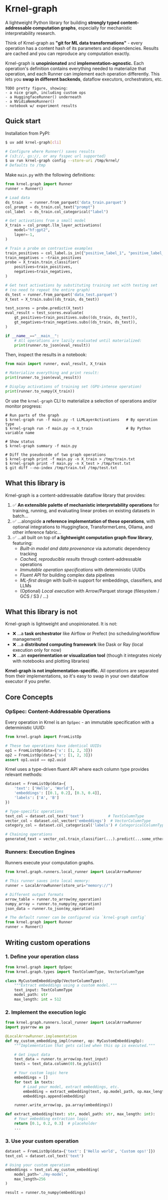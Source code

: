 # Krnel-graph

A lightweight Python library for building **strongly typed content-addressable computation graphs**, especially for mechanistic interpretability research.

Think of Krnel-graph as **"git for ML data transformations"** - every operation has a content hash of its parameters and dependencies. Results are cached and you can reproduce any computation exactly.

Krnel-graph is **unopinionated** and **implementation-agnostic.** Each operation's definition contains everything needed to materialize that operation, and each Runner can implement each operation differently. This lets you **swap in different backends**, dataflow executors, orchestrators, etc.

    TODO pretty figure, showing:
    - a nice graph, including custom ops
    - a HuggingfaceRunner() underneath
    - a NVidiaNemoRunner()
    - notebook w/ experiment results

## Quick start

Installation from PyPI:

```bash
$ uv add krnel-graph[cli]

# Configure where Runner() saves results
# (s3://, gs://, or any fsspec url supported)
$ uv run krnel-graph config --store-uri /tmp/krnel/
# Defaults to /tmp
```

Make `main.py` with the following definitions:

```python
from krnel.graph import Runner
runner = Runner()

# Load data
ds_train   = runner.from_parquet('data_train.parquet')
col_prompt = ds_train.col_text("prompt")
col_label  = ds_train.col_categorical("label")

# Get activations from a small model
X_train = col_prompt.llm_layer_activations(
    model="hf:gpt2",
    layer=-1,
)

# Train a probe on contrastive examples
train_positives = col_label.is_in({"positive_label_1", "positive_label_2"})
train_negatives = ~train_positives
probe = X_train.train_classifier(
    positives=train_positives,
    negatives=train_negatives,
)

# Get test activations by substituting training set with testing set
# (no need to repeat the entire graph)
ds_test = runner.from_parquet('data_test.parquet')
X_test = X_train.subs((ds_train, ds_test))

test_scores = probe.predict(X_test)
eval_result = test_scores.evaluate(
    gt_positives=train_positives.subs((ds_train, ds_test)),
    gt_negatives=train_negatives.subs((ds_train, ds_test)),
)

if __name__=="__main__":
    # All operations are lazily evaluated until materialized:
    print(runner.to_json(eval_result))
```

Then, inspect the results in a notebook:

```python
from main import runner, eval_result, X_train

# Materialize everything and print result:
print(runner.to_json(eval_result))

# Display activations of training set (GPU-intense operation)
print(runner.to_numpy(X_train))
```

Or use the `krnel-graph` CLI to materialize a selection of operations and/or monitor progress:

```shell
# Run parts of the graph
$ krnel-graph run -f main.py -t LLMLayerActivations   # By operation type
$ krnel-graph run -f main.py -n X_train               # By Python variable name

# Show status
$ krnel-graph summary -f main.py

# Diff the pseudocode of two graph operations
$ krnel-graph print -f main.py -n X_train > /tmp/train.txt
$ krnel-graph print -f main.py -n X_test > /tmp/test.txt
$ git diff --no-index /tmp/train.txt /tmp/test.txt
```

## What this library is

Krnel-graph is a content-addressable dataflow library that provides:

1. ✅ **An extensible palette of mechanistic interpretability operations** for training, running, and evaluating linear probes on existing datasets in batch...
2. ✅ ...alongside **a reference implementation of these operations**, with optional integrations to Huggingface, TransformerLens, Ollama, and other inference fabric...
3. ✅ ...all built on top of **a lightweight computation graph flow library**, featuring:
    - *Built-in model and data provenance* via automatic dependency tracking
    - *Cached, reproducible results* through content-addressable operations
    - *Immutable operation specifications* with deterministic UUIDs
    - *Fluent API* for building complex data pipelines
    - *ML-first design* with built-in support for embeddings, classifiers, and LLMs
    - (Optional) *Local execution* with Arrow/Parquet storage (filesystem / GCS / S3 / ...)

## What this library is not

Krnel-graph is lightweight and unopinionated. It is not:

- ❌ ...a **task orchestrator** like Airflow or Prefect (no scheduling/workflow management)
- ❌ ...a **distributed computing framework** like Dask or Ray (local execution only for now)
- ❌ ...an **experimentation or visualization tool** (though it integrates nicely with notebooks and plotting libraries)

**Krnel-graph is not implementation-specific.** All operations are separated from their implementations, so it's easy to swap in your own dataflow executor if you prefer.


## Core Concepts

### OpSpec: Content-Addressable Operations

Every operation in Krnel is an `OpSpec` - an immutable specification with a deterministic UUID:

```python
from krnel.graph import FromListOp

# These two operations have identical UUIDs
op1 = FromListOp(data={'x': [1, 2, 3]})
op2 = FromListOp(data={'x': [1, 2, 3]})
assert op1.uuid == op2.uuid
```

Krnel uses a type-driven fluent API where each column type provides relevant methods:

```python
dataset = FromListOp(data={
    'text': ['Hello', 'World'],
    'embeddings': [[0.1, 0.2], [0.3, 0.4]],
    'labels': ['A', 'B']
})

# Type-specific operations
text_col = dataset.col_text('text')           # TextColumnType
vector_col = dataset.col_vector('embeddings')  # VectorColumnType
category_col = dataset.col_categorical('labels') # CategoricalColumnType

# Chaining operations
generated_text = vector_col.train_classifier(...).predict(...some_other_vector_col ...)
```

### Runners: Execution Engines

Runners execute your computation graphs.

```python
from krnel.graph.runners.local_runner import LocalArrowRunner

# This runner saves into local memory:
runner = LocalArrowRunner(store_uri="memory://")

# Different output formats
arrow_table = runner.to_arrow(my_operation)
numpy_array = runner.to_numpy(my_operation)
json_data = runner.to_json(my_operation)

# The default runner can be configured via `krnel-graph config`
from krnel.graph import Runner
runner = Runner()
```

## Writing custom operations

### 1. Define your operation class

```python
from krnel.graph import OpSpec
from krnel.graph.types import TextColumnType, VectorColumnType

class MyCustomEmbeddingOp(VectorColumnType):
    """Extract embeddings using a custom model."""
    text_input: TextColumnType
    model_path: str
    max_length: int = 512
```

### 2. Implement the execution logic

```python
from krnel.graph.runners.local_runner import LocalArrowRunner
import pyarrow as pa

@LocalArrowRunner.implementation
def my_custom_embedding_impl(runner, op: MyCustomEmbeddingOp):
    """Implementation that gets called when this op is executed."""

    # Get input data
    text_data = runner.to_arrow(op.text_input)
    texts = text_data.column(0).to_pylist()

    # Your custom logic here
    embeddings = []
    for text in texts:
        # Load your model, extract embeddings, etc.
        embedding = extract_embedding(text, op.model_path, op.max_length)
        embeddings.append(embedding)

    runner.write_arrow(op, pa.array(embeddings))

def extract_embedding(text: str, model_path: str, max_length: int):
    # Your embedding extraction logic
    return [0.1, 0.2, 0.3]  # placeholder
    ...
```

### 3. Use your custom operation

```python
dataset = FromListOp(data={'text': ['Hello world', 'Custom ops!']})
text_col = dataset.col_text('text')

# Using your custom operation
embeddings = text_col.my_custom_embedding(
    model_path='./my-model',
    max_length=256
)

result = runner.to_numpy(embeddings)
```
